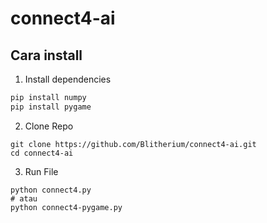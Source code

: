 # connect4-ai
## Cara install
1. Install dependencies
```cmd
pip install numpy
pip install pygame
```
2. Clone Repo
```
git clone https://github.com/Blitherium/connect4-ai.git 
cd connect4-ai
```
3. Run File
```
python connect4.py
# atau
python connect4-pygame.py
```
